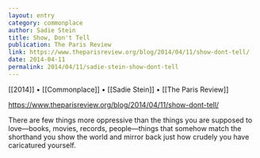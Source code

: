 ```yaml
---
layout: entry
category: commonplace
author: Sadie Stein
title: Show, Don't Tell
publication: The Paris Review
link: https://www.theparisreview.org/blog/2014/04/11/show-dont-tell/
date: 2014-04-11
permalink: 2014/04/11/sadie-stein-show-dont-tell
---
```


[[2014]] • [[Commonplace]] • [[Sadie Stein]] • [[The Paris Review]]

https://www.theparisreview.org/blog/2014/04/11/show-dont-tell/

There are few things more oppressive than the things you are supposed to love—books, movies, records, people—things that somehow match the shorthand you show the world and mirror back just how crudely you have caricatured yourself.  